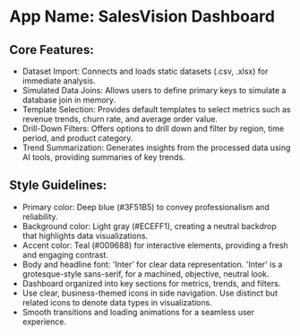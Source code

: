 # **App Name**: SalesVision Dashboard

## Core Features:

- Dataset Import: Connects and loads static datasets (.csv, .xlsx) for immediate analysis.
- Simulated Data Joins: Allows users to define primary keys to simulate a database join in memory.
- Template Selection: Provides default templates to select metrics such as revenue trends, churn rate, and average order value.
- Drill-Down Filters: Offers options to drill down and filter by region, time period, and product category.
- Trend Summarization: Generates insights from the processed data using AI tools, providing summaries of key trends.

## Style Guidelines:

- Primary color: Deep blue (#3F51B5) to convey professionalism and reliability.
- Background color: Light gray (#ECEFF1), creating a neutral backdrop that highlights data visualizations.
- Accent color: Teal (#009688) for interactive elements, providing a fresh and engaging contrast.
- Body and headline font: 'Inter' for clear data representation. 'Inter' is a grotesque-style sans-serif, for a machined, objective, neutral look.
- Dashboard organized into key sections for metrics, trends, and filters.
- Use clear, business-themed icons in side navigation. Use distinct but related icons to denote data types in visualizations.
- Smooth transitions and loading animations for a seamless user experience.